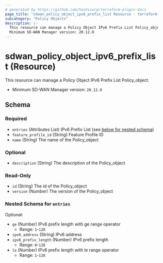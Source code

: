 ```yaml
---
# generated by https://github.com/hashicorp/terraform-plugin-docs
page_title: "sdwan_policy_object_ipv6_prefix_list Resource - terraform-provider-sdwan"
subcategory: "Policy Objects"
description: |-
  This resource can manage a Policy Object IPv6 Prefix List Policy_object.
  Minimum SD-WAN Manager version: 20.12.0
---
```


# sdwan_policy_object_ipv6_prefix_list (Resource)

This resource can manage a Policy Object IPv6 Prefix List Policy_object.
  - Minimum SD-WAN Manager version: `20.12.0`



<!-- schema generated by tfplugindocs -->
## Schema

### Required

- `entries` (Attributes List) IPv6 Prefix List (see [below for nested schema](#nestedatt--entries))
- `feature_profile_id` (String) Feature Profile ID
- `name` (String) The name of the Policy_object

### Optional

- `description` (String) The description of the Policy_object

### Read-Only

- `id` (String) The id of the Policy_object
- `version` (Number) The version of the Policy_object

<a id="nestedatt--entries"></a>
### Nested Schema for `entries`

Optional:

- `ge` (Number) IPv6 prefix length with ge range operator
  - Range: `1`-`128`
- `ipv6_address` (String) IPv6 address
- `ipv6_prefix_length` (Number) IPv6 prefix length
  - Range: `0`-`128`
- `le` (Number) IPv6 prefix length with le range operator
  - Range: `1`-`128`
